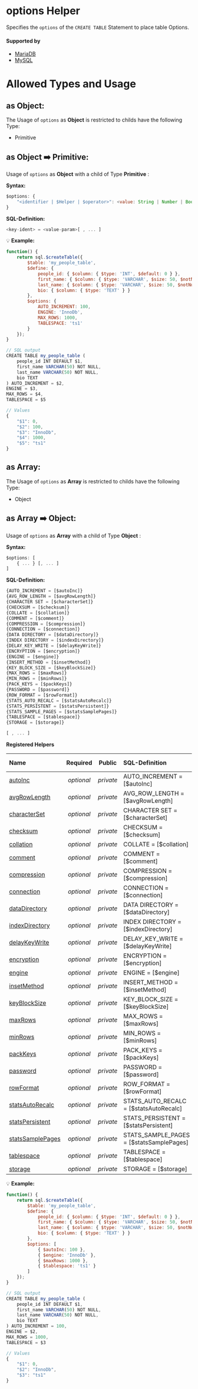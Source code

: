 # options Helper
Specifies the `options` of the `CREATE TABLE` Statement to place table Options.

#### Supported by
- [MariaDB](https://mariadb.com/kb/en/library/create-table/#table-options)
- [MySQL](https://dev.mysql.com/doc/refman/5.7/en/create-table.html)

# Allowed Types and Usage

## as Object:

The Usage of `options` as **Object** is restricted to childs have the following Type:

- Primitive

## as Object :arrow_right: Primitive:

Usage of `options` as **Object** with a child of Type **Primitive** :

**Syntax:**

```javascript
$options: {
    "<identifier | $Helper | $operator>": <value: String | Number | Boolean> [, ... ]
}
```

**SQL-Definition:**
```javascript
<key-ident> = <value-param>[ , ... ]
```

:bulb: **Example:**
```javascript
function() {
    return sql.$createTable({
        $table: 'my_people_table',
        $define: {
            people_id: { $column: { $type: 'INT', $default: 0 } },
            first_name: { $column: { $type: 'VARCHAR', $size: 50, $notNull: true } },
            last_name: { $column: { $type: 'VARCHAR', $size: 50, $notNull: true } },
            bio: { $column: { $type: 'TEXT' } }
        },
        $options: {
            AUTO_INCREMENT: 100,
            ENGINE: 'InnoDb',
            MAX_ROWS: 1000,
            TABLESPACE: 'ts1'
        }
    });
}

// SQL output
CREATE TABLE my_people_table (
    people_id INT DEFAULT $1,
    first_name VARCHAR(50) NOT NULL,
    last_name VARCHAR(50) NOT NULL,
    bio TEXT
) AUTO_INCREMENT = $2,
ENGINE = $3,
MAX_ROWS = $4,
TABLESPACE = $5

// Values
{
    "$1": 0,
    "$2": 100,
    "$3": "InnoDb",
    "$4": 1000,
    "$5": "ts1"
}
```
## as Array:

The Usage of `options` as **Array** is restricted to childs have the following Type:

- Object

## as Array :arrow_right: Object:

Usage of `options` as **Array** with a child of Type **Object** :

**Syntax:**

```javascript
$options: [
    { ... } [, ... ]
]
```

**SQL-Definition:**
```javascript
{AUTO_INCREMENT = [$autoInc]}
{AVG_ROW_LENGTH = [$avgRowLength]}
{CHARACTER SET = [$characterSet]}
{CHECKSUM = [$checksum]}
{COLLATE = [$collation]}
{COMMENT = [$comment]}
{COMPRESSION = [$compression]}
{CONNECTION = [$connection]}
{DATA DIRECTORY = [$dataDirectory]}
{INDEX DIRECTORY = [$indexDirectory]}
{DELAY_KEY_WRITE = [$delayKeyWrite]}
{ENCRYPTION = [$encryption]}
{ENGINE = [$engine]}
{INSERT_METHOD = [$insetMethod]}
{KEY_BLOCK_SIZE = [$keyBlockSize]}
{MAX_ROWS = [$maxRows]}
{MIN_ROWS = [$minRows]}
{PACK_KEYS = [$packKeys]}
{PASSWORD = [$password]}
{ROW_FORMAT = [$rowFormat]}
{STATS_AUTO_RECALC = [$statsAutoRecalc]}
{STATS_PERSISTENT = [$statsPersistent]}
{STATS_SAMPLE_PAGES = [$statsSamplePages]}
{TABLESPACE = [$tablespace]}
{STORAGE = [$storage]}

[ , ... ]
```

**Registered Helpers**

Name|Required|Public|SQL-Definition|Supported by
:---|:------:|:----:|:-------------|:-----------
[autoInc](./private/autoInc/)|*optional*|*private*|AUTO_INCREMENT =  [$autoInc]|
[avgRowLength](./private/avgRowLength/)|*optional*|*private*|AVG_ROW_LENGTH =  [$avgRowLength]|
[characterSet](./private/characterSet/)|*optional*|*private*|CHARACTER SET =  [$characterSet]|
[checksum](./private/checksum/)|*optional*|*private*|CHECKSUM =  [$checksum]|
[collation](./private/collation/)|*optional*|*private*|COLLATE =  [$collation]|
[comment](./private/comment/)|*optional*|*private*|COMMENT =  [$comment]|
[compression](./private/compression/)|*optional*|*private*|COMPRESSION =  [$compression]|
[connection](./private/connection/)|*optional*|*private*|CONNECTION =  [$connection]|
[dataDirectory](./private/dataDirectory/)|*optional*|*private*|DATA DIRECTORY =  [$dataDirectory]|
[indexDirectory](./private/indexDirectory/)|*optional*|*private*|INDEX DIRECTORY =  [$indexDirectory]|
[delayKeyWrite](./private/delayKeyWrite/)|*optional*|*private*|DELAY_KEY_WRITE =  [$delayKeyWrite]|
[encryption](./private/encryption/)|*optional*|*private*|ENCRYPTION =  [$encryption]|
[engine](./private/engine/)|*optional*|*private*|ENGINE =  [$engine]|
[insetMethod](./private/insetMethod/)|*optional*|*private*|INSERT_METHOD =  [$insetMethod]|
[keyBlockSize](./private/keyBlockSize/)|*optional*|*private*|KEY_BLOCK_SIZE =  [$keyBlockSize]|
[maxRows](./private/maxRows/)|*optional*|*private*|MAX_ROWS =  [$maxRows]|
[minRows](./private/minRows/)|*optional*|*private*|MIN_ROWS =  [$minRows]|
[packKeys](./private/packKeys/)|*optional*|*private*|PACK_KEYS =  [$packKeys]|
[password](./private/password/)|*optional*|*private*|PASSWORD =  [$password]|
[rowFormat](./private/rowFormat/)|*optional*|*private*|ROW_FORMAT =  [$rowFormat]|
[statsAutoRecalc](./private/statsAutoRecalc/)|*optional*|*private*|STATS_AUTO_RECALC =  [$statsAutoRecalc]|
[statsPersistent](./private/statsPersistent/)|*optional*|*private*|STATS_PERSISTENT =  [$statsPersistent]|
[statsSamplePages](./private/statsSamplePages/)|*optional*|*private*|STATS_SAMPLE_PAGES =  [$statsSamplePages]|
[tablespace](./private/tablespace/)|*optional*|*private*|TABLESPACE =  [$tablespace]|
[storage](./private/storage/)|*optional*|*private*|STORAGE =  [$storage]|

:bulb: **Example:**
```javascript
function() {
    return sql.$createTable({
        $table: 'my_people_table',
        $define: {
            people_id: { $column: { $type: 'INT', $default: 0 } },
            first_name: { $column: { $type: 'VARCHAR', $size: 50, $notNull: true } },
            last_name: { $column: { $type: 'VARCHAR', $size: 50, $notNull: true } },
            bio: { $column: { $type: 'TEXT' } }
        },
        $options: [
            { $autoInc: 100 },
            { $engine: 'InnoDb' },
            { $maxRows: 1000 },
            { $tablespace: 'ts1' }
        ]
    });
}

// SQL output
CREATE TABLE my_people_table (
    people_id INT DEFAULT $1,
    first_name VARCHAR(50) NOT NULL,
    last_name VARCHAR(50) NOT NULL,
    bio TEXT
) AUTO_INCREMENT = 100,
ENGINE = $2,
MAX_ROWS = 1000,
TABLESPACE = $3

// Values
{
    "$1": 0,
    "$2": "InnoDb",
    "$3": "ts1"
}
```
